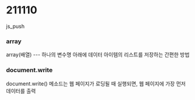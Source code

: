 # 211110
 js_push
### array
array(배열) --- 하나의 변수명 아래에 데이터 아이템의 리스트를 저장하는 간편한 방법
### document.write
document.write() 메소드는 웹 페이지가 로딩될 때 실행되면, 웹 페이지에 가장 먼저 데이터를 출력